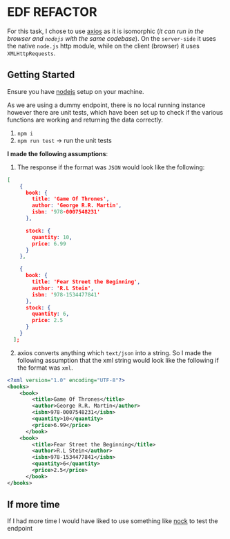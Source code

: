 # EDF REFACTOR

For this task, I chose to use [axios](https://axios-http.com/) as it is isomorphic (*it can run in the browser and `nodejs` with the same codebase*). On the `server-side` it uses the native `node.js` http module, while on the client (browser) it uses `XMLHttpRequests`.

## Getting Started

Ensure you have [nodejs](https://nodejs.org/en/) setup on your machine.

As we are using a dummy endpoint, there is no local running instance however there are unit tests, which have been set up to check if the various functions are working and returning the data correctly.

1. `npm i`
2. `npm run test` -> run the unit tests

**I made the following assumptions**:

1. The response if the format was `JSON` would look like the following:

```json
[
    {
      book: {
        title: 'Game Of Thrones',
        author: 'George R.R. Martin',
        isbn: '978-0007548231'
      },

      stock: {
        quantity: 10,
        price: 6.99
      }
    },

    {
      book: {
        title: 'Fear Street the Beginning',
        author: 'R.L Stein',
        isbn: '978-1534477841'
      },
      stock: {
        quantity: 6,
        price: 2.5
      }
    }
  ];

```


2. axios converts anything which `text/json` into a string. So I made the following assumption that the xml string would look like the following if the format was `xml`.

```xml
<?xml version="1.0" encoding="UTF-8"?>
<books>
    <book>
        <title>Game Of Thrones</title>
        <author>George R.R. Martin</author>
        <isbn>978-0007548231</isbn>
        <quantity>10</quantity>
        <price>6.99</price>
      </book>
    <book>
        <title>Fear Street the Beginning</title>
        <author>R.L Stein</author>
        <isbn>978-1534477841</isbn>
        <quantity>6</quantity>
        <price>2.5</price>
      </book>
</books>
```

## If more time

If I had more time I would have liked to use something like [nock](https://www.npmjs.com/package/nock) to test the endpoint
